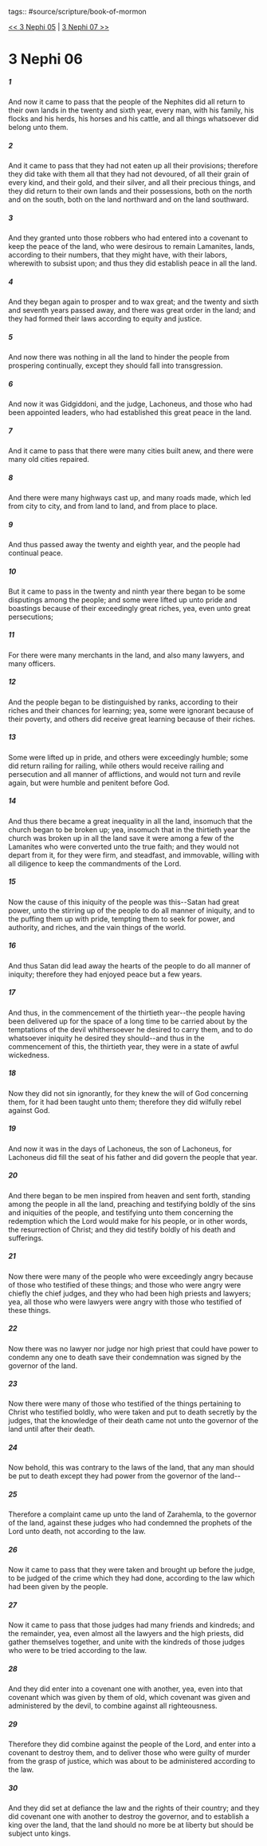 tags:: #source/scripture/book-of-mormon

[<< 3 Nephi 05](/Book_of_Mormon/11_3_Nephi/3_Nephi_05.md) | [3 Nephi 07 >>](/Book_of_Mormon/11_3_Nephi/3_Nephi_07.md)

# 3 Nephi 06

##### 1

And now it came to pass that the people of the Nephites did all return to their own lands in the twenty and sixth year, every man, with his family, his flocks and his herds, his horses and his cattle, and all things whatsoever did belong unto them.

##### 2

And it came to pass that they had not eaten up all their provisions; therefore they did take with them all that they had not devoured, of all their grain of every kind, and their gold, and their silver, and all their precious things, and they did return to their own lands and their possessions, both on the north and on the south, both on the land northward and on the land southward.

##### 3

And they granted unto those robbers who had entered into a covenant to keep the peace of the land, who were desirous to remain Lamanites, lands, according to their numbers, that they might have, with their labors, wherewith to subsist upon; and thus they did establish peace in all the land.

##### 4

And they began again to prosper and to wax great; and the twenty and sixth and seventh years passed away, and there was great order in the land; and they had formed their laws according to equity and justice.

##### 5

And now there was nothing in all the land to hinder the people from prospering continually, except they should fall into transgression.

##### 6

And now it was Gidgiddoni, and the judge, Lachoneus, and those who had been appointed leaders, who had established this great peace in the land.

##### 7

And it came to pass that there were many cities built anew, and there were many old cities repaired.

##### 8

And there were many highways cast up, and many roads made, which led from city to city, and from land to land, and from place to place.

##### 9

And thus passed away the twenty and eighth year, and the people had continual peace.

##### 10

But it came to pass in the twenty and ninth year there began to be some disputings among the people; and some were lifted up unto pride and boastings because of their exceedingly great riches, yea, even unto great persecutions;

##### 11

For there were many merchants in the land, and also many lawyers, and many officers.

##### 12

And the people began to be distinguished by ranks, according to their riches and their chances for learning; yea, some were ignorant because of their poverty, and others did receive great learning because of their riches.

##### 13

Some were lifted up in pride, and others were exceedingly humble; some did return railing for railing, while others would receive railing and persecution and all manner of afflictions, and would not turn and revile again, but were humble and penitent before God.

##### 14

And thus there became a great inequality in all the land, insomuch that the church began to be broken up; yea, insomuch that in the thirtieth year the church was broken up in all the land save it were among a few of the Lamanites who were converted unto the true faith; and they would not depart from it, for they were firm, and steadfast, and immovable, willing with all diligence to keep the commandments of the Lord.

##### 15

Now the cause of this iniquity of the people was this--Satan had great power, unto the stirring up of the people to do all manner of iniquity, and to the puffing them up with pride, tempting them to seek for power, and authority, and riches, and the vain things of the world.

##### 16

And thus Satan did lead away the hearts of the people to do all manner of iniquity; therefore they had enjoyed peace but a few years.

##### 17

And thus, in the commencement of the thirtieth year--the people having been delivered up for the space of a long time to be carried about by the temptations of the devil whithersoever he desired to carry them, and to do whatsoever iniquity he desired they should--and thus in the commencement of this, the thirtieth year, they were in a state of awful wickedness.

##### 18

Now they did not sin ignorantly, for they knew the will of God concerning them, for it had been taught unto them; therefore they did wilfully rebel against God.

##### 19

And now it was in the days of Lachoneus, the son of Lachoneus, for Lachoneus did fill the seat of his father and did govern the people that year.

##### 20

And there began to be men inspired from heaven and sent forth, standing among the people in all the land, preaching and testifying boldly of the sins and iniquities of the people, and testifying unto them concerning the redemption which the Lord would make for his people, or in other words, the resurrection of Christ; and they did testify boldly of his death and sufferings.

##### 21

Now there were many of the people who were exceedingly angry because of those who testified of these things; and those who were angry were chiefly the chief judges, and they who had been high priests and lawyers; yea, all those who were lawyers were angry with those who testified of these things.

##### 22

Now there was no lawyer nor judge nor high priest that could have power to condemn any one to death save their condemnation was signed by the governor of the land.

##### 23

Now there were many of those who testified of the things pertaining to Christ who testified boldly, who were taken and put to death secretly by the judges, that the knowledge of their death came not unto the governor of the land until after their death.

##### 24

Now behold, this was contrary to the laws of the land, that any man should be put to death except they had power from the governor of the land--

##### 25

Therefore a complaint came up unto the land of Zarahemla, to the governor of the land, against these judges who had condemned the prophets of the Lord unto death, not according to the law.

##### 26

Now it came to pass that they were taken and brought up before the judge, to be judged of the crime which they had done, according to the law which had been given by the people.

##### 27

Now it came to pass that those judges had many friends and kindreds; and the remainder, yea, even almost all the lawyers and the high priests, did gather themselves together, and unite with the kindreds of those judges who were to be tried according to the law.

##### 28

And they did enter into a covenant one with another, yea, even into that covenant which was given by them of old, which covenant was given and administered by the devil, to combine against all righteousness.

##### 29

Therefore they did combine against the people of the Lord, and enter into a covenant to destroy them, and to deliver those who were guilty of murder from the grasp of justice, which was about to be administered according to the law.

##### 30

And they did set at defiance the law and the rights of their country; and they did covenant one with another to destroy the governor, and to establish a king over the land, that the land should no more be at liberty but should be subject unto kings.

